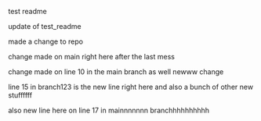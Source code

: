 test readme


update of test_readme

made a change to repo

change made on main right here after the last mess

change made on line 10 in the main branch as well newww change




line 15 in branch123 is the new line right here and also a bunch of other new stuffffff

also new line here on line 17 in mainnnnnnn branchhhhhhhhhh